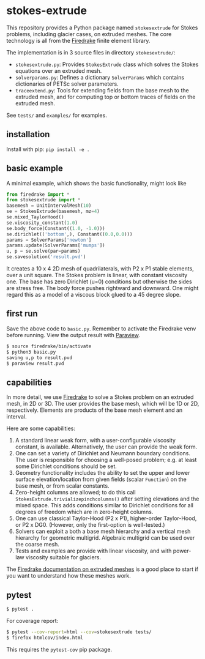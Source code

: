 # stokes-extrude

This repository provides a Python package named `stokesextrude` for Stokes problems, including glacier cases, on extruded meshes.  The core technology is all from the [Firedrake](https://www.firedrakeproject.org/) finite element library.

The implementation is in 3 source files in directory `stokesextrude/`:

  * `stokesextrude.py`: Provides `StokesExtrude` class which solves the Stokes equations over an extruded mesh.
  * `solverparams.py`: Defines a dictionary `SolverParams` which contains dictionaries of PETSc solver parameters.
  * `traceextend.py`: Tools for extending fields from the base mesh to the extruded mesh, and for computing top or bottom traces of fields on the extruded mesh.

See `tests/` and `examples/` for examples.

## installation

Install with pip: `pip install -e .`

## basic example

A minimal example, which shows the basic functionality, might look like

```python
from firedrake import *
from stokesextrude import *
basemesh = UnitIntervalMesh(10)
se = StokesExtrude(basemesh, mz=4)
se.mixed_TaylorHood()
se.viscosity_constant(1.0)
se.body_force(Constant((1.0, -1.0)))
se.dirichlet(('bottom',), Constant((0.0,0.0)))
params = SolverParams['newton']
params.update(SolverParams['mumps'])
u, p = se.solve(par=params)
se.savesolution('result.pvd')
```

It creates a 10 x 4 2D mesh of quadrilaterals, with P2 x P1 stable elements, over a unit square.  The Stokes problem is linear, with constant viscosity one.  The base has zero Dirichlet (u=0) conditions but otherwise the sides are stress free.  The body force pushes rightward and downward.  One might regard this as a model of a viscous block glued to a 45 degree slope.

## first run

Save the above code to `basic.py`.  Remember to activate the Firedrake venv before running.  View the output result with [Paraview](https://www.paraview.org/).

```bash
$ source firedrake/bin/activate
$ python3 basic.py
saving u,p to result.pvd
$ paraview result.pvd
```

## capabilities

In more detail, we use [Firedrake](https://www.firedrakeproject.org) to solve a Stokes problem on an extruded mesh, in 2D or 3D.  The user provides the base mesh, which will be 1D or 2D, respectively.  Elements are products of the base mesh element and an interval.

Here are some capabilities:
  1. A standard linear weak form, with a user-configurable viscosity constant, is available.  Alternatively, the user can provide the weak form.
  2. One can set a variety of Dirichlet and Neumann boundary conditions.  The user is responsible for choosing a well-posed problem; e.g. at least some Dirichlet conditions should be set.
  3. Geometry functionality includes the ability to set the upper and lower surface elevation/location from given fields (scalar `Function`) on the base mesh, or from scalar constants.
  4. Zero-height columns are allowed; to do this call `StokesExtrude.trivializepinchcolumns()` after setting elevations and the mixed space.  This adds conditions similar to Dirichlet conditions for all degrees of freedom which are in zero-height columns.
  5. One can use classical Taylor-Hood (P2 x P1), higher-order Taylor-Hood, or P2 x DG0.  (However, only the first-option is well-tested.)
  6. Solvers can exploit a both a base mesh hierarchy and a vertical mesh hierarchy for geometric multigrid.  Algebraic multigrid can be used over the coarse mesh.
  7. Tests and examples are provide with linear viscosity, and with power-law viscosity suitable for glaciers.

The [Firedrake documentation on extruded meshes](https://www.firedrakeproject.org/extruded-meshes.html) is a good place to start if you want to understand how these meshes work.

## pytest

```bash
$ pytest .
```

For coverage report:

```bash
$ pytest --cov-report=html --cov=stokesextrude tests/
$ firefox htmlcov/index.html
```

This requires the `pytest-cov` pip package.
